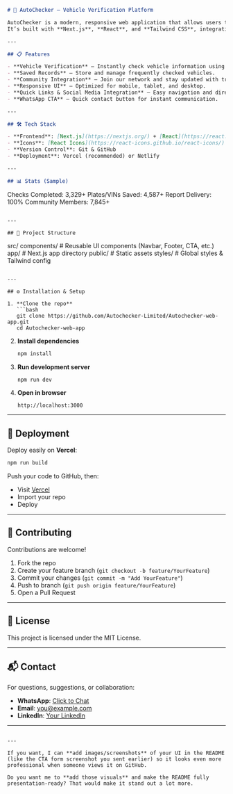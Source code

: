 
```markdown
# 🚗 AutoChecker – Vehicle Verification Platform

AutoChecker is a modern, responsive web application that allows users to verify vehicle information, save license plates/VINs, and get instant reports.  
It’s built with **Next.js**, **React**, and **Tailwind CSS**, integrating an intuitive UI, community features, and social connectivity.

---

## 📋 Features

- **Vehicle Verification** – Instantly check vehicle information using plate or VIN.
- **Saved Records** – Store and manage frequently checked vehicles.
- **Community Integration** – Join our network and stay updated with trusted dealer offers.
- **Responsive UI** – Optimized for mobile, tablet, and desktop.
- **Quick Links & Social Media Integration** – Easy navigation and direct contact channels.
- **WhatsApp CTA** – Quick contact button for instant communication.

---

## 🛠 Tech Stack

- **Frontend**: [Next.js](https://nextjs.org/) + [React](https://react.dev/) + [Tailwind CSS](https://tailwindcss.com/)
- **Icons**: [React Icons](https://react-icons.github.io/react-icons/)
- **Version Control**: Git & GitHub
- **Deployment**: Vercel (recommended) or Netlify

---

## 📊 Stats (Sample)

```

Checks Completed:    3,329+
Plates/VINs Saved:   4,587+
Report Delivery:     100%
Community Members:   7,845+

```

---

## 📂 Project Structure

```

src/
components/     # Reusable UI components (Navbar, Footer, CTA, etc.)
app/            # Next.js app directory
public/         # Static assets
styles/         # Global styles & Tailwind config

````

---

## ⚙️ Installation & Setup

1. **Clone the repo**
   ```bash
   git clone https://github.com/Autochecker-Limited/Autochecker-web-app.git
   cd Autochecker-web-app
````

2. **Install dependencies**

   ```bash
   npm install
   ```

3. **Run development server**

   ```bash
   npm run dev
   ```

4. **Open in browser**

   ```
   http://localhost:3000
   ```

---

## 🚀 Deployment

Deploy easily on **Vercel**:

```bash
npm run build
```

Push your code to GitHub, then:

* Visit [Vercel](https://vercel.com/)
* Import your repo
* Deploy

---

## 🤝 Contributing

Contributions are welcome!

1. Fork the repo
2. Create your feature branch (`git checkout -b feature/YourFeature`)
3. Commit your changes (`git commit -m "Add YourFeature"`)
4. Push to branch (`git push origin feature/YourFeature`)
5. Open a Pull Request

---

## 📜 License

This project is licensed under the MIT License.

---

## 📬 Contact

For questions, suggestions, or collaboration:

* **WhatsApp**: [Click to Chat](https://wa.me/your-number)
* **Email**: [you@example.com](mailto:you@example.com)
* **LinkedIn**: [Your LinkedIn](https://linkedin.com/in/yourprofile)

---

```

---

If you want, I can **add images/screenshots** of your UI in the README (like the CTA form screenshot you sent earlier) so it looks even more professional when someone views it on GitHub.  

Do you want me to **add those visuals** and make the README fully presentation-ready? That would make it stand out a lot more.
```
